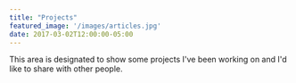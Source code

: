 ```yaml
---
title: "Projects"
featured_image: '/images/articles.jpg'
date: 2017-03-02T12:00:00-05:00
---
```


This area is designated to show some projects I've been working on and I'd like to share with other people.
